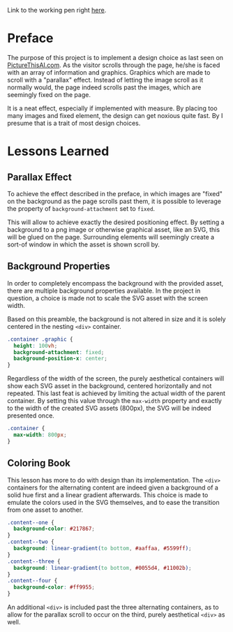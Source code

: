 Link to the working pen right [here](https://codepen.io/borntofrappe/full/RMepEE/).

# Preface

The purpose of this project is to implement a design choice as last seen on [PictureThisAI.com](https://www.picturethisai.com/). As the visitor scrolls through the page, he/she is faced with an array of information and graphics. Graphics which are made to scroll with a "parallax" effect. Instead of letting the image scroll as it normally would, the page indeed scrolls past the images, which are seemingly fixed on the page.

It is a neat effect, especially if implemented with measure. By placing too many images and fixed element, the design can get noxious quite fast. By I presume that is a trait of most design choices.

# Lessons Learned

## Parallax Effect

To achieve the effect described in the preface, in which images are "fixed" on the background as the page scrolls past them, it is possible to leverage the property of `background-attachment` set to `fixed`. 

This will allow to achieve exactly the desired positioning effect. By setting a background to a png image or otherwise graphical asset, like an SVG, this will be glued on the page. Surrounding elements will seemingly create a sort-of window in which the asset is shown scroll by.

## Background Properties 

In order to completely encompass the background with the provided asset, there are multiple background properties available. In the project in question, a choice is made not to scale the SVG asset with the screen width. 

Based on this preamble, the background is not altered in size and it is solely centered in the nesting `<div>` container.

```CSS
.container .graphic {
  height: 100vh;
  background-attachment: fixed;
  background-position-x: center;
}
```

Regardless of the width of the screen, the purely aesthetical containers will show each SVG asset in the background, centered horizontally and not repeated. This last feat is achieved by limiting the actual width of the parent container. By setting this value through the `max-width` property and exactly to the width of the created SVG assets (800px), the SVG will be indeed presented once.

```CSS
.container {
  max-width: 800px;
}
```

## Coloring Book

This lesson has more to do with design than its implementation. The `<div>` containers for the alternating content are indeed given a background of a solid hue first and a linear gradient afterwards. This choice is made to emulate the colors used in the SVG themselves, and to ease the transition from one asset to another.

```CSS
.content--one {
  background-color: #217867;
}
.content--two {
  background: linear-gradient(to bottom, #aaffaa, #5599ff);
}
.content--three {
  background: linear-gradient(to bottom, #0055d4, #11002b);
}
.content--four {
  background-color: #ff9955;
}
```

An additional `<div>` is included past the three alternating containers, as to allow for the parallax scroll to occur on the third, purely aesthetical `<div>` as well.



